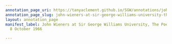 ```yaml
---
annotation_page_uri: https://tanyaclement.github.io/SGW/annotations/john-wieners-at-sir-george-williams-university-the-poetry-series-8-october-1966-canvas-1-toc.json
annotation_page_slug: john-wieners-at-sir-george-williams-university-the-poetry-series-8-october-1966-canvas-1-toc
layout: annotation_page
manifest_label: John Wieners at Sir George Williams University, The Poetry Series,
  8 October 1966

---
```

